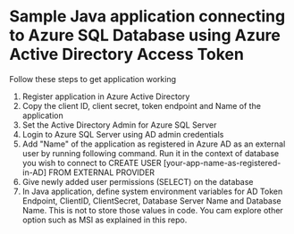 # Sample Java application connecting to Azure SQL Database using Azure Active Directory Access Token

Follow these steps to get application working

1. Register application in Azure Active Directory
2. Copy the client ID, client secret, token endpoint and Name of the application
3. Set the Active Directory Admin for Azure SQL Server
4. Login to Azure SQL Server using AD admin credentials
3. Add "Name" of the application as registered in Azure AD as an external user by running following command. Run it in the context of   database you wish to connect to
      CREATE USER [your-app-name-as-registered-in-AD] FROM EXTERNAL PROVIDER
4. Give newly added user permissions (SELECT) on the database
5. In Java application, define system environment variables for AD Token Endpoint, ClientID, ClientSecret, Database Server Name and Database Name. This is not to store those values in code. You cam explore other option such as MSI as explained in this repo.
